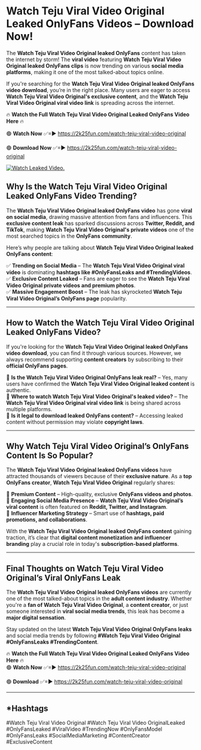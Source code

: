 # Watch Teju Viral Video Original Leaked OnlyFans Videos – Download Now!

The **Watch Teju Viral Video Original leaked OnlyFans** content has taken the internet by storm! The **viral video** featuring **Watch Teju Viral Video Original leaked OnlyFans clips** is now trending on various **social media platforms**, making it one of the most talked-about topics online.  

If you're searching for the **Watch Teju Viral Video Original leaked OnlyFans video download**, you’re in the right place. Many users are eager to access **Watch Teju Viral Video Original's exclusive content**, and the **Watch Teju Viral Video Original viral video link** is spreading across the internet.  

🔥 **Watch the Full Watch Teju Viral Video Original Leaked OnlyFans Video Here** 🔥  

🟢 **Watch Now** ✅=► https://2k25fun.com/watch-teju-viral-video-original

🟢 **Download Now** ✅=► https://2k25fun.com/watch-teju-viral-video-original

[![Watch Leaked Video.](https://miro.medium.com/v2/resize:fit:828/format:webp/1*cilzJN44JGOrTw9NJCrNHA.gif "Watch Leaked Video")](https://2k25fun.com/watch-teju-viral-video-original)

## **Why Is the Watch Teju Viral Video Original Leaked OnlyFans Video Trending?**  

The **Watch Teju Viral Video Original leaked OnlyFans video** has gone **viral on social media**, drawing massive attention from fans and influencers. This **exclusive content leak** has sparked discussions across **Twitter, Reddit, and TikTok**, making **Watch Teju Viral Video Original's private videos** one of the most searched topics in the **OnlyFans community**.  

Here’s why people are talking about **Watch Teju Viral Video Original leaked OnlyFans content**:  

✅ **Trending on Social Media** – The **Watch Teju Viral Video Original viral video** is dominating **hashtags like #OnlyFansLeaks and #TrendingVideos**.  
✅ **Exclusive Content Leaked** – Fans are eager to see the **Watch Teju Viral Video Original private videos and premium photos**.  
✅ **Massive Engagement Boost** – The leak has skyrocketed **Watch Teju Viral Video Original’s OnlyFans page** popularity.  

---

## **How to Watch the Watch Teju Viral Video Original Leaked OnlyFans Video?**  

If you're looking for the **Watch Teju Viral Video Original leaked OnlyFans video download**, you can find it through various sources. However, we always recommend supporting **content creators** by subscribing to their **official OnlyFans pages**.  

🔹 **Is the Watch Teju Viral Video Original OnlyFans leak real?** – Yes, many users have confirmed the **Watch Teju Viral Video Original leaked content** is authentic.  
🔹 **Where to watch Watch Teju Viral Video Original's leaked video?** – The **Watch Teju Viral Video Original viral video link** is being shared across multiple platforms.  
🔹 **Is it legal to download leaked OnlyFans content?** – Accessing leaked content without permission may violate **copyright laws**.  

---

## **Why Watch Teju Viral Video Original’s OnlyFans Content Is So Popular?**  

The **Watch Teju Viral Video Original leaked OnlyFans videos** have attracted thousands of viewers because of their **exclusive nature**. As a **top OnlyFans creator**, **Watch Teju Viral Video Original** regularly shares:  

📌 **Premium Content** – High-quality, exclusive **OnlyFans videos and photos**.  
📌 **Engaging Social Media Presence** – **Watch Teju Viral Video Original’s viral content** is often featured on **Reddit, Twitter, and Instagram**.  
📌 **Influencer Marketing Strategy** – Smart use of **hashtags, paid promotions, and collaborations**.  

With the **Watch Teju Viral Video Original leaked OnlyFans content** gaining traction, it’s clear that **digital content monetization and influencer branding** play a crucial role in today's **subscription-based platforms**.  

---

## **Final Thoughts on Watch Teju Viral Video Original’s Viral OnlyFans Leak**  

The **Watch Teju Viral Video Original leaked OnlyFans videos** are currently one of the most talked-about topics in the **adult content industry**. Whether you're a **fan of Watch Teju Viral Video Original**, a **content creator**, or just someone interested in **viral social media trends**, this leak has become a **major digital sensation**.  

Stay updated on the latest **Watch Teju Viral Video Original OnlyFans leaks** and social media trends by following **#Watch Teju Viral Video Original #OnlyFansLeaks #TrendingContent**.  

🔥 **Watch the Full Watch Teju Viral Video Original Leaked OnlyFans Video Here** 🔥  
🟢 **Watch Now** ✅=► https://2k25fun.com/watch-teju-viral-video-original

🟢 **Download** ✅=► https://2k25fun.com/watch-teju-viral-video-original

---

## *Hashtags
#Watch Teju Viral Video Original #Watch Teju Viral Video OriginalLeaked #OnlyFansLeaked #ViralVideo #TrendingNow #OnlyFansModel #OnlyFansLeaks #SocialMediaMarketing #ContentCreator #ExclusiveContent  